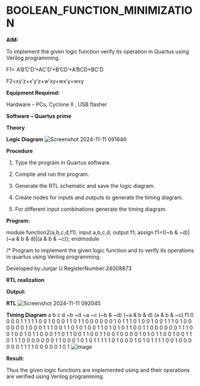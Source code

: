 # BOOLEAN_FUNCTION_MINIMIZATION

**AIM:**

To implement the given logic function verify its operation in Quartus using Verilog programming.

F1= A’B’C’D’+AC’D’+B’CD’+A’BCD+BC’D 

F2=xy’z+x’y’z+w’xy+wx’y+wxy

**Equipment Required:**

Hardware – PCs, Cyclone II , USB flasher

**Software – Quartus prime**

**Theory**

**Logic Diagram**
![Screenshot 2024-11-11 091646](https://github.com/user-attachments/assets/4197afc8-3d2d-4259-8d3d-96274ca76850)



**Procedure**

1.	Type the program in Quartus software.

2.	Compile and run the program.

3.	Generate the RTL schematic and save the logic diagram.

4.	Create nodes for inputs and outputs to generate the timing diagram.

5.	For different input combinations generate the timing diagram.


**Program:**

module function2(a,b,c,d,f1);
input a,b,c,d;
output f1;
assign f1=((~b & ~d)|(~a & b & d)|(a & b & ~c));
endmodule


/* Program to implement the given logic function and to verify its operations in quartus using Verilog programming. 

Developed by:Junjar U RegisterNumber:24008873


**RTL realization**


**Output:**


**RTL**
![Screenshot 2024-11-11 092045](https://github.com/user-attachments/assets/29a07398-6032-4f67-b462-8c856eb92b72)


**Timing Diagram**
a	b	c	d	~b	~d	~a	~c	(~b & ~d)	(~a & b & d)	(a & b & ~c)	f1 
0	0	0	0	1	1	1	1	1	0	0	1
0	0	0	1	1	0	1	1	0	0	0	0
0	0	1	0	1	1	1	0	1	0	0	1
0	0	1	1	1	0	1	0	0	0	0	0
0	1	0	0	0	1	1	1	0	0	1	1
0	1	0	1	0	0	1	1	0	1	0	1
0	1	1	0	0	1	1	0	0	0	0	0
0	1	1	1	0	0	1	0	0	1	0	1
1	0	0	0	1	1	0	1	1	0	0	1
1	0	0	1	1	0	0	1	0	0	0	0
1	0	1	0	1	1	0	0	1	0	0	1
1	0	1	1	1	0	0	0	0	0	0	0
1	1	0	0	0	1	0	1	0	1	1	1
1	1	0	1	0	0	0	1	0	1	0	1
1	1	1	0	0	1	0	0	0	0	0	0
1	1	1	1	0	0	0	0	0	1	0	1
![image](https://github.com/user-attachments/assets/1a058786-4378-48ea-b4e0-77fa897ffeed)


**Result:**

Thus the given logic functions are implemented using and their operations are verified using Verilog programming.

